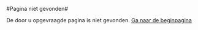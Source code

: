 <properties>
	<page>
		<title>Pagina niet gevonden</title>
	</page>
</properties>

#Pagina niet gevonden#

De door u opgevraagde pagina is niet gevonden. [Ga naar de beginpagina](/)